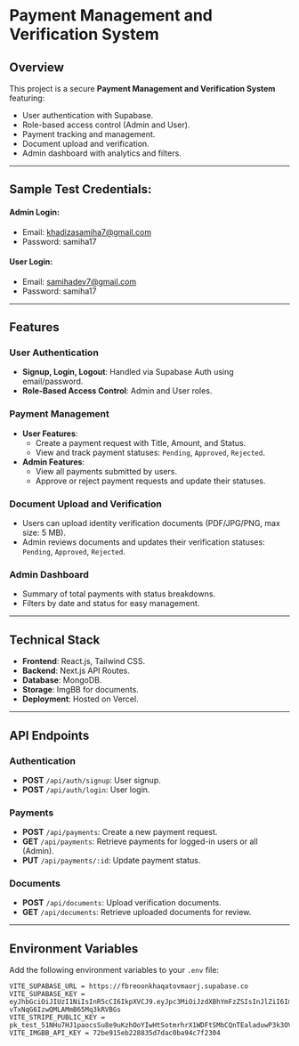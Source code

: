 # Payment Management and Verification System

## Overview
This project is a secure **Payment Management and Verification System** featuring:
- User authentication with Supabase.
- Role-based access control (Admin and User).
- Payment tracking and management.
- Document upload and verification.
- Admin dashboard with analytics and filters.

---
## Sample Test Credentials:
#### Admin Login:
 - Email: khadizasamiha7@gmail.com
 - Password: samiha17
#### User Login:
 - Email: samihadev7@gmail.com
 - Password: samiha17

---

## Features

### **User Authentication**
- **Signup, Login, Logout**: Handled via Supabase Auth using email/password.
- **Role-Based Access Control**: Admin and User roles.

### **Payment Management**
- **User Features**:
  - Create a payment request with Title, Amount, and Status.
  - View and track payment statuses: `Pending`, `Approved`, `Rejected`.
- **Admin Features**:
  - View all payments submitted by users.
  - Approve or reject payment requests and update their statuses.

### **Document Upload and Verification**
- Users can upload identity verification documents (PDF/JPG/PNG, max size: 5 MB).
- Admin reviews documents and updates their verification statuses: `Pending`, `Approved`, `Rejected`.

### **Admin Dashboard**
- Summary of total payments with status breakdowns.
- Filters by date and status for easy management.

---

## Technical Stack
- **Frontend**: React.js, Tailwind CSS.
- **Backend**: Next.js API Routes.
- **Database**: MongoDB.
- **Storage**: ImgBB for documents.
- **Deployment**: Hosted on Vercel.

---

## API Endpoints

### Authentication
- **POST** `/api/auth/signup`: User signup.
- **POST** `/api/auth/login`: User login.

### Payments
- **POST** `/api/payments`: Create a new payment request.
- **GET** `/api/payments`: Retrieve payments for logged-in users or all (Admin).
- **PUT** `/api/payments/:id`: Update payment status.

### Documents
- **POST** `/api/documents`: Upload verification documents.
- **GET** `/api/documents`: Retrieve uploaded documents for review.

---

## Environment Variables
Add the following environment variables to your `.env` file:

```env
VITE_SUPABASE_URL = https://fbreoonkhaqatovmaorj.supabase.co
VITE_SUPABASE_KEY = eyJhbGciOiJIUzI1NiIsInR5cCI6IkpXVCJ9.eyJpc3MiOiJzdXBhYmFzZSIsInJlZiI6ImZicmVvb25raGFxYXRvdm1hb3JqIiwicm9sZSI6ImFub24iLCJpYXQiOjE3MzY0ODg5MDEsImV4cCI6MjA1MjA2NDkwMX0.XiaLdYmmNNTJnk-vTxNqG6IzwQMLAMmB65Mq3kRVBGs
VITE_STRIPE_PUBLIC_KEY = pk_test_51NHu7HJ1paocsSu8e9uKzhOoYIwHtSotmrhrX1WDFtSMbCQnTEaladuwP3k3OVUrCwAkJ9rjETv79YDZEe0NApFm00nwj4EKxA
VITE_IMGBB_API_KEY = 72be915eb228835d7dac0ba94c7f2304
